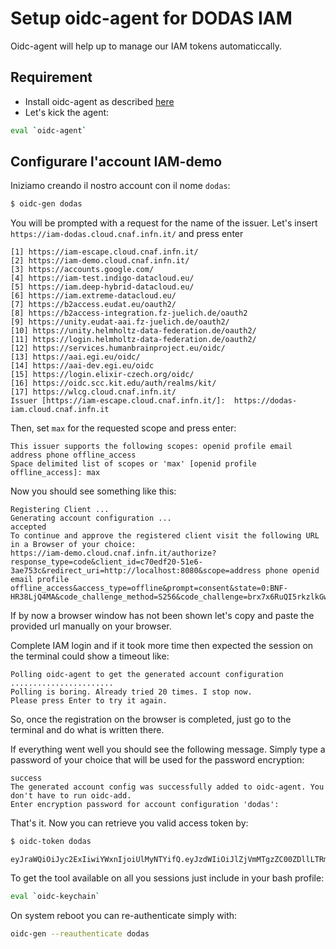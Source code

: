 # Setup oidc-agent for DODAS IAM

Oidc-agent will help up to manage our IAM tokens automaticcally.

## Requirement

- Install oidc-agent as described [here](https://indigo-dc.gitbook.io/oidc-agent/installation)
- Let's kick the agent:
```bash
eval `oidc-agent`
```

## Configurare l'account IAM-demo

Iniziamo creando il nostro account con il nome `dodas`:
```bash
$ oidc-gen dodas
```

You will be prompted with a request for the name of the issuer. Let's insert `https://iam-dodas.cloud.cnaf.infn.it/` and press enter 
```text
[1] https://iam-escape.cloud.cnaf.infn.it/
[2] https://iam-demo.cloud.cnaf.infn.it/
[3] https://accounts.google.com/
[4] https://iam-test.indigo-datacloud.eu/
[5] https://iam.deep-hybrid-datacloud.eu/
[6] https://iam.extreme-datacloud.eu/
[7] https://b2access.eudat.eu/oauth2/
[8] https://b2access-integration.fz-juelich.de/oauth2
[9] https://unity.eudat-aai.fz-juelich.de/oauth2/
[10] https://unity.helmholtz-data-federation.de/oauth2/
[11] https://login.helmholtz-data-federation.de/oauth2/
[12] https://services.humanbrainproject.eu/oidc/
[13] https://aai.egi.eu/oidc/
[14] https://aai-dev.egi.eu/oidc
[15] https://login.elixir-czech.org/oidc/
[16] https://oidc.scc.kit.edu/auth/realms/kit/
[17] https://wlcg.cloud.cnaf.infn.it/
Issuer [https://iam-escape.cloud.cnaf.infn.it/]:  https://dodas-iam.cloud.cnaf.infn.it
```

Then, set `max` for the requested scope and press enter:

```text
This issuer supports the following scopes: openid profile email address phone offline_access
Space delimited list of scopes or 'max' [openid profile offline_access]: max
```

Now you should see something like this:
```text
Registering Client ...
Generating account configuration ...
accepted
To continue and approve the registered client visit the following URL in a Browser of your choice:
https://iam-demo.cloud.cnaf.infn.it/authorize?response_type=code&client_id=c70edf20-51e6-3ae753c&redirect_uri=http://localhost:8080&scope=address phone openid email profile offline_access&access_type=offline&prompt=consent&state=0:BNF-HR38LjQ4MA&code_challenge_method=S256&code_challenge=brx7x6RuQI5rkzlkGwh2u2z7vCVctSlQ
```

If by now a browser window has not been shown let's copy and paste the provided url manually on your browser.

Complete IAM login and if it took more time then expected the session on the terminal could show a timeout like:

```text
Polling oidc-agent to get the generated account configuration .......................
Polling is boring. Already tried 20 times. I stop now.
Please press Enter to try it again.
```

So, once the registration on the browser is completed, just go to the terminal and do what is written there. 

If everything went well you should see the following message. Simply type a password of your choice that will be used for the password encryption:

```text
success
The generated account config was successfully added to oidc-agent. You don't have to run oidc-add.
Enter encryption password for account configuration 'dodas':
```

That's it. Now you can retrieve you valid access token by:

```bash
$ oidc-token dodas
```
```text
eyJraWQiOiJyc2ExIiwiYWxnIjoiUlMyNTYifQ.eyJzdWIiOiJlZjVmMTgzZC00ZDllLTRmMmEtOWRjNi0zZjEzNTlmMTliMzUiLCJpc3MiOiJodHRwczpcL1wvaWFtLWRlbW8uY2xvdWQuY25hZi5pbmZuLml0XC8iLCJuYW1lIjoiRGllZ28gQ2lhbmdvdHRpbmk....
```

To get the tool available on all you sessions just include in your bash profile:

```bash
eval `oidc-keychain`
```

On system reboot you can re-authenticate simply with:

```bash
oidc-gen --reauthenticate dodas
```
